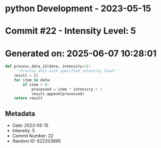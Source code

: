 ﻿# python Development - 2023-05-15
# Commit #22 - Intensity Level: 5
# Generated on: 2025-06-07 10:28:01
```python
def process_data_22(data, intensity=5):
    '''Process data with specified intensity level'''
    result = []
    for item in data:
        if item > 0:
            processed = item * intensity + 3
            result.append(processed)
    return result
```
## Metadata
- Date: 2023-05-15
- Intensity: 5
- Commit Number: 22
- Random ID: 622203695
